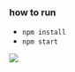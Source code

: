 ### how to run

-   `npm install`
-   `npm start`

   ![](https://github.com/nayeem01/nayeem01.github.io/blob/main/assets/gif/sorting_v1.gif)
